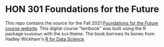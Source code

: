 # HON 301 Foundations for the Future

This repo contains the source for the Fall 2021 [Foundations for the Future course website](https://ledelaney.org/teaching/2021/future-foundations/). This digital course "textbook" was built using the R package `bookdown` with the `bs4` theme. The book borrows its bones from Hadley Wickham's [R for Data Science](https://github.com/hadley/r4ds).
